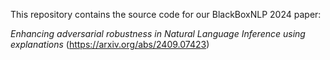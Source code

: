 This repository contains the source code for our BlackBoxNLP 2024 paper:

_Enhancing adversarial robustness in Natural Language Inference using explanations_ (https://arxiv.org/abs/2409.07423)